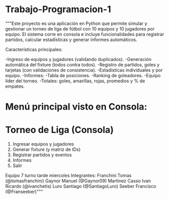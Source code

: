 # Trabajo-Programacion-1
"""Este proyecto es una aplicación en Python que permite simular y gestionar un torneo de liga de fútbol con 10 equipos y 10 jugadores por equipo.
El sistema corre en consola e incluye funcionalidades para registrar partidos, calcular estadísticas y generar informes automáticos.

Características principales:

-Ingreso de equipos y jugadores (validando duplicados).
-Generación automática del fixture (todos contra todos).
-Registro de partidos, goles y tarjetas (con validaciones de consistencia).
-Estadísticas individuales y por equipo.
-Informes:
    -Tabla de posiciones.
    -Ranking de goleadores.
    -Equipo líder del torneo.
    -Totales: goles, amarillas, rojas, promedios y % de empates.


Menú principal visto en Consola:
==============================
 Torneo de Liga (Consola)
==============================
1) Ingresar equipos y jugadores
2) Generar fixture (y matriz de IDs)
3) Registrar partidos y eventos
4) Informes
0) Salir


Equipo 7 turno tarde miercoles
Integrantes:
Franchini Tomas (@tomasfranchini)
Gaynor Manuel (@Gaynor09)
Martinez Casso Ivan Ricardo  (@ivanchetis)
Luro Santiago (@SantiagoLuro)
Seeber Francisco (@Franseeber)"""

